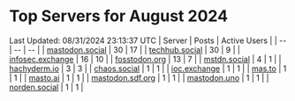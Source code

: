 # Top Servers for August 2024
Last Updated: 08/31/2024 23:13:37 UTC
| Server | Posts | Active Users |
| -- | -- | -- |
| [mastodon.social](https://mastodon.social/tags/PowerShell) | 30 | 17 |
| [techhub.social](https://techhub.social/tags/PowerShell) | 30 | 9 |
| [infosec.exchange](https://infosec.exchange/tags/PowerShell) | 16 | 10 |
| [fosstodon.org](https://fosstodon.org/tags/PowerShell) | 13 | 7 |
| [mstdn.social](https://mstdn.social/tags/PowerShell) | 4 | 1 |
| [hachyderm.io](https://hachyderm.io/tags/PowerShell) | 3 | 3 |
| [chaos.social](https://chaos.social/tags/PowerShell) | 1 | 1 |
| [ioc.exchange](https://ioc.exchange/tags/PowerShell) | 1 | 1 |
| [mas.to](https://mas.to/tags/PowerShell) | 1 | 1 |
| [masto.ai](https://masto.ai/tags/PowerShell) | 1 | 1 |
| [mastodon.sdf.org](https://mastodon.sdf.org/tags/PowerShell) | 1 | 1 |
| [mastodon.uno](https://mastodon.uno/tags/PowerShell) | 1 | 1 |
| [norden.social](https://norden.social/tags/PowerShell) | 1 | 1 |
